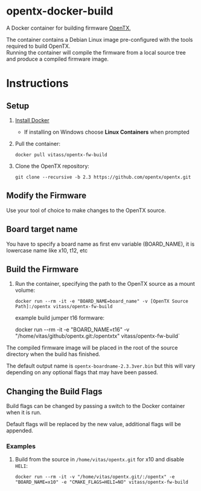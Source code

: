 # opentx-docker-build

A Docker container for building firmware [OpenTX](https://github.com/opentx/opentx), 

The container contains a Debian Linux image pre-configured with the tools required to build OpenTX.  
Running the container will compile the firmware from a local source tree and produce a compiled firmware image.

# Instructions
## Setup
1. [Install Docker](https://docs.docker.com/install/)
   * If installing on Windows choose **Linux Containers** when prompted
   
1. Pull the container:

   `docker pull vitass/opentx-fw-build`

1. Clone the OpenTX repository:

   `git clone --recursive -b 2.3 https://github.com/opentx/opentx.git`


## Modify the Firmware
Use your tool of choice to make changes to the OpenTX source.

## Board target name
You have to specify a board name as first env variable (BOARD_NAME), it is lowercase name like x10, t12, etc
   
## Build the Firmware
1. Run the container, specifying the path to the OpenTX source as a mount volume:

   `docker run --rm -it -e "BOARD_NAME=board_name" -v [OpenTX Source Path]:/opentx vitass/opentx-fw-build`
   
   example build jumper t16 formware:
 
   docker run --rm -it -e "BOARD_NAME=t16" -v "/home/vitas/github/opentx.git:/opentxtx" vitass/opentx-fw-build`

The compiled firmware image will be placed in the root of the source directory when the build has finished.  

The default output name is `opentx-boardname-2.3.3ver.bin` but this will vary depending on any optional flags that may have been passed.

## Changing the Build Flags
Build flags can be changed by passing a switch to the Docker container when it is run.

Default flags will be replaced by the new value, additional flags will be appended.

### Examples

1. Build from the source in `/home/vitas/opentx.git` for x10 and disable `HELI`:

   `docker run --rm -it -v "/home/vitas/opentx.git/:/opentx" -e "BOARD_NAME=x10" -e "CMAKE_FLAGS=HELI=NO" vitass/opentx-fw-build`

